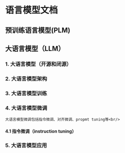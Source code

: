 # 语言模型文档
## 预训练语言模型(PLM)
## 大语言模型（LLM）
### 1. 大语言模型（开源和闭源） 
### 2. 大语言模型架构
### 3. 大语言模型训练
### 4. 大语言模型微调
    大语言模型微调包括指令微调、对齐微调、propmt tuning等<br/>
#### 4.1 指令微调（instruction tuning）

### 5. 大语言模型应用
